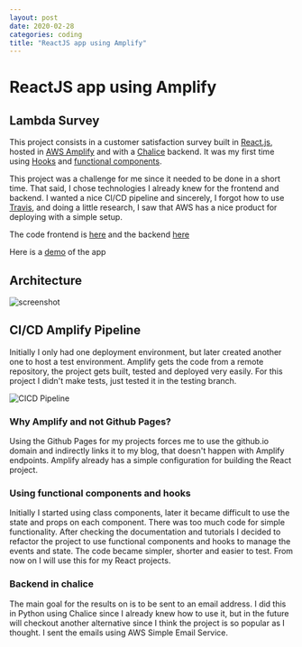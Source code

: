 ```yaml
---
layout: post
date: 2020-02-28
categories: coding
title: "ReactJS app using Amplify"
---
```


# ReactJS app using Amplify

## Lambda Survey

This project consists in a customer satisfaction survey built in [React.js][react-link],
hosted in [AWS Amplify][amplify-link] and with a [Chalice][chalice-link] backend. It was my first time using
[Hooks][hooks-link] and [functional components][components-link].

This project was a challenge for me since it needed to be done in a short time.
That said, I chose technologies I already knew for the frontend and backend.
I wanted a nice CI/CD pipeline and sincerely, I forgot how to use [Travis][travis-link], and
doing a little research, I saw that AWS has a nice product for deploying with a
simple setup.

The code frontend is [here][frontend-link] and the backend [here][backend-link]

Here is a [demo][demo-link] of the app

## Architecture

![screenshot](https://user-images.githubusercontent.com/10179447/75516560-63bbc900-59c2-11ea-9588-1bbf6e0ba37b.jpg)

## CI/CD Amplify Pipeline

Initially I only had one deployment environment, but later created another one
to host a test environment. Amplify gets the code from a remote repository, the
project gets built, tested and deployed very easily. For this project I didn't
make tests, just tested it in the testing branch.

![CICD Pipeline](https://user-images.githubusercontent.com/10179447/78611261-cd31c180-7823-11ea-98d6-6dd51b6576f8.jpg)


### Why Amplify and not Github Pages?

Using the Github Pages for my projects forces me to use the github.io domain
and indirectly links it to my blog, that doesn't happen with Amplify endpoints.
Amplify already has a simple configuration for building the React project.

### Using functional components and hooks

Initially I started using class components, later it became difficult to use the
state and props on each component. There was too much code for simple functionality.
After checking the documentation and tutorials I decided to refactor the
project to use functional components and hooks to manage the events and state.
The code became simpler, shorter and easier to test. From now on I will use this
for my React projects.

### Backend in chalice

The main goal for the results on is to be sent to an email address. I did this
in Python using Chalice since I already knew how to use it, but in the future
will checkout another alternative since I think the project is so popular as I
thought. I sent the emails using AWS Simple Email Service.



[react-link]: https://reactjs.org/  
[amplify-link]: https://aws-amplify.github.io/docs/js/react  
[frontend-link]: https://github.com/AldoGatica123/lambda_survey  
[backend-link]: https://github.com/AldoGatica123/lambda_survey_chalice  
[chalice-link]: https://chalice.readthedocs.io/en/latest/  
[hooks-link]: https://es.reactjs.org/docs/hooks-reference.html  
[components-link]: https://es.reactjs.org/docs/components-and-props.html 
[travis-link]: https://travis-ci.com/   
[demo-link]: https://prod.d1lvjpzd91wjlf.amplifyapp.com/  
